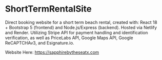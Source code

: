 # ShortTermRentalSite

Direct booking website for a short term beach rental, created with: React 18 + Bootstrap 5 (frontend) and Node.js/Express (backend). Hosted via Netlify and Render. Utilizing Stripe API for payment handling and identification verification, as well as PriceLabs API, Google Maps API, Google ReCAPTCHAv3, and Esignature.io.

Website Here: https://sapphirebytheseatx.com
